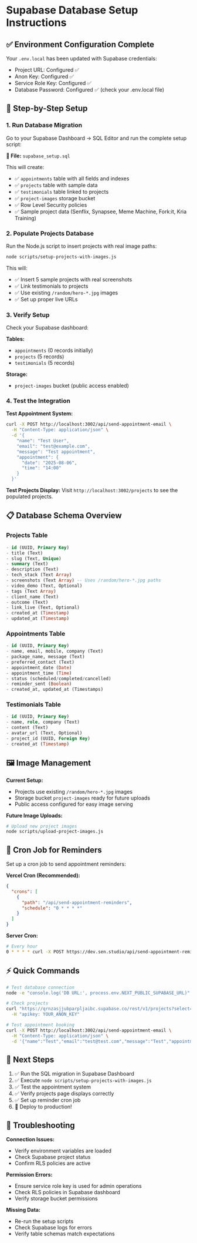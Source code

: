# Supabase Database Setup Instructions

## ✅ Environment Configuration Complete
Your `.env.local` has been updated with Supabase credentials:
- Project URL: Configured ✅
- Anon Key: Configured ✅
- Service Role Key: Configured ✅
- Database Password: Configured ✅ (check your .env.local file)

## 🚀 Step-by-Step Setup

### 1. Run Database Migration
Go to your Supabase Dashboard → SQL Editor and run the complete setup script:

**📁 File:** `supabase_setup.sql`

This will create:
- ✅ `appointments` table with all fields and indexes
- ✅ `projects` table with sample data
- ✅ `testimonials` table linked to projects  
- ✅ `project-images` storage bucket
- ✅ Row Level Security policies
- ✅ Sample project data (Senflix, Synapsee, Meme Machine, Fork:it, Kria Training)

### 2. Populate Projects Database
Run the Node.js script to insert projects with real image paths:

```bash
node scripts/setup-projects-with-images.js
```

This will:
- ✅ Insert 5 sample projects with real screenshots
- ✅ Link testimonials to projects
- ✅ Use existing `/random/hero-*.jpg` images
- ✅ Set up proper live URLs

### 3. Verify Setup
Check your Supabase dashboard:

**Tables:**
- `appointments` (0 records initially)
- `projects` (5 records)
- `testimonials` (5 records)

**Storage:**
- `project-images` bucket (public access enabled)

### 4. Test the Integration

**Test Appointment System:**
```bash
curl -X POST http://localhost:3002/api/send-appointment-email \
  -H "Content-Type: application/json" \
  -d '{
    "name": "Test User",
    "email": "test@example.com",
    "message": "Test appointment",
    "appointment": {
      "date": "2025-08-06",
      "time": "14:00"
    }
  }'
```

**Test Projects Display:**
Visit `http://localhost:3002/projects` to see the populated projects.

## 📋 Database Schema Overview

### Projects Table
```sql
- id (UUID, Primary Key)
- title (Text)
- slug (Text, Unique)
- summary (Text)
- description (Text)
- tech_stack (Text Array)
- screenshots (Text Array) -- Uses /random/hero-*.jpg paths
- video_demo (Text, Optional)
- tags (Text Array)
- client_name (Text)
- outcome (Text)
- link_live (Text, Optional)
- created_at (Timestamp)
- updated_at (Timestamp)
```

### Appointments Table
```sql
- id (UUID, Primary Key)
- name, email, mobile, company (Text)
- package_name, message (Text)
- preferred_contact (Text)
- appointment_date (Date)
- appointment_time (Time)
- status (scheduled/completed/cancelled)
- reminder_sent (Boolean)
- created_at, updated_at (Timestamps)
```

### Testimonials Table
```sql
- id (UUID, Primary Key)
- name, role, company (Text)
- content (Text)
- avatar_url (Text, Optional)
- project_id (UUID, Foreign Key)
- created_at (Timestamp)
```

## 🖼️ Image Management

**Current Setup:**
- Projects use existing `/random/hero-*.jpg` images
- Storage bucket `project-images` ready for future uploads
- Public access configured for easy image serving

**Future Image Uploads:**
```bash
# Upload new project images
node scripts/upload-project-images.js
```

## 🔄 Cron Job for Reminders

Set up a cron job to send appointment reminders:

**Vercel Cron (Recommended):**
```json
{
  "crons": [
    {
      "path": "/api/send-appointment-reminders",
      "schedule": "0 * * * *"
    }
  ]
}
```

**Server Cron:**
```bash
# Every hour
0 * * * * curl -X POST https://dev.sen.studio/api/send-appointment-reminders
```

## ⚡ Quick Commands

```bash
# Test database connection
node -e "console.log('DB URL:', process.env.NEXT_PUBLIC_SUPABASE_URL)"

# Check projects
curl "https://qrnzasjjubparpljaibc.supabase.co/rest/v1/projects?select=title,slug" \
  -H "apikey: YOUR_ANON_KEY"

# Test appointment booking
curl -X POST http://localhost:3002/api/send-appointment-email \
  -H "Content-Type: application/json" \
  -d '{"name":"Test","email":"test@test.com","message":"Test","appointment":{"date":"2025-08-06","time":"14:00"}}'
```

## 🎯 Next Steps

1. ✅ Run the SQL migration in Supabase Dashboard
2. ✅ Execute `node scripts/setup-projects-with-images.js`
3. ✅ Test the appointment system
4. ✅ Verify projects page displays correctly
5. ✅ Set up reminder cron job
6. 🚀 Deploy to production!

## 🔧 Troubleshooting

**Connection Issues:**
- Verify environment variables are loaded
- Check Supabase project status
- Confirm RLS policies are active

**Permission Errors:**
- Ensure service role key is used for admin operations
- Check RLS policies in Supabase dashboard
- Verify storage bucket permissions

**Missing Data:**
- Re-run the setup scripts
- Check Supabase logs for errors
- Verify table schemas match expectations